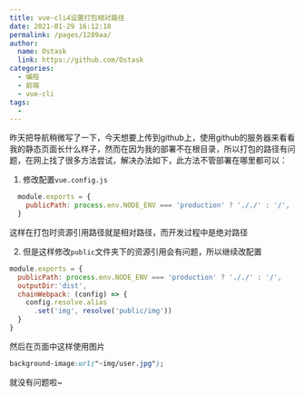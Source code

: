 ```yaml
---
title: vue-cli4设置打包相对路径
date: 2021-01-29 16:12:18
permalink: /pages/1289aa/
author: 
  name: Ostask
  link: https://github.com/Ostask
categories:
  - 编程
  - 前端
  - vue-cli
tags:
  - 
---
```

昨天把导航稍微写了一下，今天想要上传到github上，使用github的服务器来看看我的静态页面长什么样子，然而在因为我的部署不在根目录，所以打包的路径有问题，在网上找了很多方法尝试，解决办法如下，此方法不管部署在哪里都可以：

1. 修改配置`vue.config.js`
```javascript
  module.exports = {
    publicPath: process.env.NODE_ENV === 'production' ? '././' : '/',
  }
```
这样在打包时资源引用路径就是相对路径，而开发过程中是绝对路径

2. 但是这样修改`public`文件夹下的资源引用会有问题，所以继续改配置

```javascript
module.exports = {
  publicPath: process.env.NODE_ENV === 'production' ? '././' : '/',
  outputDir:'dist',
  chainWebpack: (config) => {
    config.resolve.alias
      .set('img', resolve('public/img'))
  }
}
```
然后在页面中这样使用图片
```css
background-image:url("~img/user.jpg");
```
就没有问题啦~
